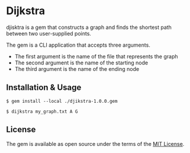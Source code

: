 # Dijkstra

djisktra is a gem that constructs a graph and finds the shortest path between two user-supplied points.

The gem is a CLI application that accepts three arguments.

* The first argument is the name of the file that represents the graph
* The second argument is the name of the starting node
* The third argument is the name of the ending node

## Installation & Usage

`$ gem install --local ./djikstra-1.0.0.gem`

`$ dijkstra my_graph.txt A G`

## License

The gem is available as open source under the terms of the [MIT License](http://opensource.org/licenses/MIT).

